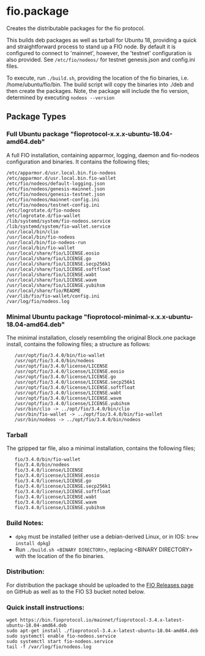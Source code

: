 # fio.package

Creates the distributable packages for the fio protocol.

This builds deb packages as well as tarball for Ubuntu 18, providing a quick and straightforward process to stand up a FIO node. By default it is configured to connect to 'mainnet', however, the 'testnet' configuration is also provided. See
`/etc/fio/nodeos/` for testnet genesis.json and config.ini files.

To execute, run `./build.sh`, providing the location of the fio binaries, i.e. /home/ubuntu/fio/bin. The build script will copy the binaries into ./deb and then create the packages. Note, the package will include the fio version, determined by executing `nodeos --version`

## Package Types
### Full Ubuntu package "fioprotocol-x.x.x-ubuntu-18.04-amd64.deb"
A full FIO installation, containing apparmor, logging, daemon and fio-nodeos configuration and binaries. It contains the following files;
```
/etc/apparmor.d/usr.local.bin.fio-nodeos
/etc/apparmor.d/usr.local.bin.fio-wallet
/etc/fio/nodeos/default-logging.json
/etc/fio/nodeos/genesis-mainnet.json
/etc/fio/nodeos/genesis-testnet.json
/etc/fio/nodeos/mainnet-config.ini
/etc/fio/nodeos/testnet-config.ini
/etc/logrotate.d/fio-nodeos
/etc/logrotate.d/fio-wallet
/lib/systemd/system/fio-nodeos.service
/lib/systemd/system/fio-wallet.service
/usr/local/bin/clio
/usr/local/bin/fio-nodeos
/usr/local/bin/fio-nodeos-run
/usr/local/bin/fio-wallet
/usr/local/share/fio/LICENSE.eosio
/usr/local/share/fio/LICENSE.go
/usr/local/share/fio/LICENSE.secp256k1
/usr/local/share/fio/LICENSE.softfloat
/usr/local/share/fio/LICENSE.wabt
/usr/local/share/fio/LICENSE.wavm
/usr/local/share/fio/LICENSE.yubihsm
/usr/local/share/fio/README
/var/lib/fio/fio-wallet/config.ini
/var/log/fio/nodeos.log
```

### Minimal Ubuntu package "fioprotocol-minimal-x.x.x-ubuntu-18.04-amd64.deb"
The minimal installation, closely resembling the original Block.one package install, contains the following files;
a structure as follows:
```/usr/opt/fio/3.4.0/bin/clio
   /usr/opt/fio/3.4.0/bin/fio-wallet
   /usr/opt/fio/3.4.0/bin/nodeos
   /usr/opt/fio/3.4.0/license/LICENSE
   /usr/opt/fio/3.4.0/license/LICENSE.eosio
   /usr/opt/fio/3.4.0/license/LICENSE.go
   /usr/opt/fio/3.4.0/license/LICENSE.secp256k1
   /usr/opt/fio/3.4.0/license/LICENSE.softfloat
   /usr/opt/fio/3.4.0/license/LICENSE.wabt
   /usr/opt/fio/3.4.0/license/LICENSE.wavm
   /usr/opt/fio/3.4.0/license/LICENSE.yubihsm
   /usr/bin/clio -> ../opt/fio/3.4.0/bin/clio
   /usr/bin/fio-wallet -> ../opt/fio/3.4.0/bin/fio-wallet
   /usr/bin/nodeos -> ../opt/fio/3.4.0/bin/nodeos
```

### Tarball
The gzipped tar file, also a minimal installation, contains the following files;
```fio/3.4.0/bin/clio
   fio/3.4.0/bin/fio-wallet
   fio/3.4.0/bin/nodeos
   fio/3.4.0/license/LICENSE
   fio/3.4.0/license/LICENSE.eosio
   fio/3.4.0/license/LICENSE.go
   fio/3.4.0/license/LICENSE.secp256k1
   fio/3.4.0/license/LICENSE.softfloat
   fio/3.4.0/license/LICENSE.wabt
   fio/3.4.0/license/LICENSE.wavm
   fio/3.4.0/license/LICENSE.yubihsm
```

### Build Notes:

 * `dpkg` must be installed (either use a debian-derived Linux, or in IOS: `brew install dpkg`)
 * Run `./build.sh <BINARY DIRECTORY>`, replacing \<BINARY DIRECTORY\> with the location of the fio binaries.

### Distribution:

For distribution the package should be uploaded to the [FIO Releases page](https://github.com/fioprotocol/fio/releases) on GitHub as well as to the FIO S3 bucket noted below.

### Quick install instructions:

```
wget https://bin.fioprotocol.io/mainnet/fioprotocol-3.4.x-latest-ubuntu-18.04-amd64.deb
sudo apt-get install ./fioprotocol-3.4.x-latest-ubuntu-18.04-amd64.deb
sudo systemctl enable fio-nodeos.service
sudo systemctl start fio-nodeos.service
tail -f /var/log/fio/nodeos.log
```
